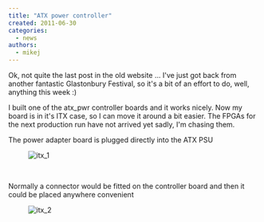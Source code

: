 ```yaml
---
title: "ATX power controller"
created: 2011-06-30
categories: 
  - news
authors: 
  - mikej
---
```


Ok, not quite the last post in the old website ... I've just got back from another fantastic Glastonbury Festival, so it's a bit of an effort to do, well, anything this week :)

I built one of the atx\_pwr controller boards and it works nicely. Now my board is in it's ITX case, so I can move it around a bit easier. The FPGAs for the next production run have not arrived yet sadly, I'm chasing them.

The power adapter board is plugged directly into the ATX PSU

<figure>

![itx_1](@assets/images/itx_1.jpg)

</figure> 

Normally a connector would be fitted on the controller board and then it could be placed anywhere convenient

<figure>

![itx_2](@assets/images/itx_2.jpg)

</figure>